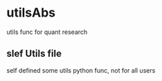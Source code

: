 # utilsAbs
utils func for quant research

## slef Utils file

self defined some utils python func, not for all users
